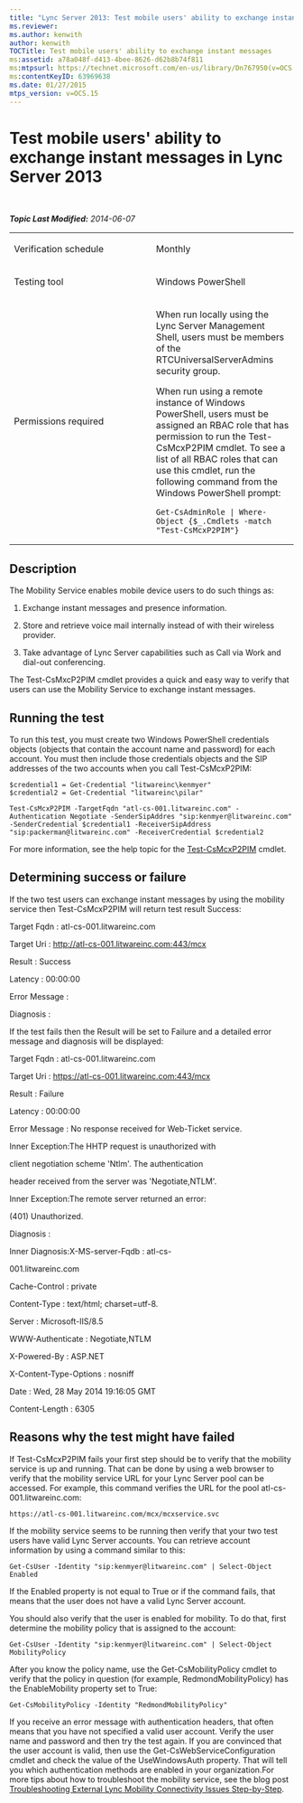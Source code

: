 ```yaml
---
title: "Lync Server 2013: Test mobile users' ability to exchange instant messages"
ms.reviewer: 
ms.author: kenwith
author: kenwith
TOCTitle: Test mobile users' ability to exchange instant messages
ms:assetid: a78a048f-d413-4bee-8626-d62b8b74f811
ms:mtpsurl: https://technet.microsoft.com/en-us/library/Dn767950(v=OCS.15)
ms:contentKeyID: 63969638
ms.date: 01/27/2015
mtps_version: v=OCS.15
---
```


<div data-xmlns="http://www.w3.org/1999/xhtml">

<div class="topic" data-xmlns="http://www.w3.org/1999/xhtml" data-msxsl="urn:schemas-microsoft-com:xslt" data-cs="http://msdn.microsoft.com/en-us/">

<div data-asp="http://msdn2.microsoft.com/asp">

# Test mobile users' ability to exchange instant messages in Lync Server 2013

</div>

<div id="mainSection">

<div id="mainBody">

<span> </span>

_**Topic Last Modified:** 2014-06-07_


<table>
<colgroup>
<col style="width: 50%" />
<col style="width: 50%" />
</colgroup>
<tbody>
<tr class="odd">
<td><p>Verification schedule</p></td>
<td><p>Monthly</p></td>
</tr>
<tr class="even">
<td><p>Testing tool</p></td>
<td><p>Windows PowerShell</p></td>
</tr>
<tr class="odd">
<td><p>Permissions required</p></td>
<td><p>When run locally using the Lync Server Management Shell, users must be members of the RTCUniversalServerAdmins security group.</p>
<p>When run using a remote instance of Windows PowerShell, users must be assigned an RBAC role that has permission to run the Test-CsMcxP2PIM cmdlet. To see a list of all RBAC roles that can use this cmdlet, run the following command from the Windows PowerShell prompt:</p>
<pre><code>Get-CsAdminRole | Where-Object {$_.Cmdlets -match &quot;Test-CsMcxP2PIM&quot;}</code></pre></td>
</tr>
</tbody>
</table>


<div>

## Description

The Mobility Service enables mobile device users to do such things as:

1.  Exchange instant messages and presence information.

2.  Store and retrieve voice mail internally instead of with their wireless provider.

3.  Take advantage of Lync Server capabilities such as Call via Work and dial-out conferencing.

The Test-CsMxcP2PIM cmdlet provides a quick and easy way to verify that users can use the Mobility Service to exchange instant messages.

</div>

<div>

## Running the test

To run this test, you must create two Windows PowerShell credentials objects (objects that contain the account name and password) for each account. You must then include those credentials objects and the SIP addresses of the two accounts when you call Test-CsMcxP2PIM:

    $credential1 = Get-Credential "litwareinc\kenmyer"
    $credential2 = Get-Credential "litwareinc\pilar"
    
    Test-CsMcxP2PIM -TargetFqdn "atl-cs-001.litwareinc.com" -Authentication Negotiate -SenderSipAddres "sip:kenmyer@litwareinc.com" -SenderCredential $credential1 -ReceiverSipAddress "sip:packerman@litwareinc.com" -ReceiverCredential $credential2

For more information, see the help topic for the [Test-CsMcxP2PIM](https://docs.microsoft.com/powershell/module/skype/Test-CsMcxP2PIM) cmdlet.

</div>

<div>

## Determining success or failure

If the two test users can exchange instant messages by using the mobility service then Test-CsMcxP2PIM will return test result Success:

Target Fqdn : atl-cs-001.litwareinc.com

Target Uri : http://atl-cs-001.litwareinc.com:443/mcx

Result : Success

Latency : 00:00:00

Error Message :

Diagnosis :

If the test fails then the Result will be set to Failure and a detailed error message and diagnosis will be displayed:

Target Fqdn : atl-cs-001.litwareinc.com

Target Uri : https://atl-cs-001.litwareinc.com:443/mcx

Result : Failure

Latency : 00:00:00

Error Message : No response received for Web-Ticket service.

Inner Exception:The HHTP request is unauthorized with

client negotiation scheme 'Ntlm'. The authentication

header received from the server was 'Negotiate,NTLM'.

Inner Exception:The remote server returned an error:

(401) Unauthorized.

Diagnosis :

Inner Diagnosis:X-MS-server-Fqdb : atl-cs-

001.litwareinc.com

Cache-Control : private

Content-Type : text/html; charset=utf-8.

Server : Microsoft-IIS/8.5

WWW-Authenticate : Negotiate,NTLM

X-Powered-By : ASP.NET

X-Content-Type-Options : nosniff

Date : Wed, 28 May 2014 19:16:05 GMT

Content-Length : 6305

</div>

<div>

## Reasons why the test might have failed

If Test-CsMcxP2PIM fails your first step should be to verify that the mobility service is up and running. That can be done by using a web browser to verify that the mobility service URL for your Lync Server pool can be accessed. For example, this command verifies the URL for the pool atl-cs-001.litwareinc.com:

    https://atl-cs-001.litwareinc.com/mcx/mcxservice.svc

If the mobility service seems to be running then verify that your two test users have valid Lync Server accounts. You can retrieve account information by using a command similar to this:

    Get-CsUser -Identity "sip:kenmyer@litwareinc.com" | Select-Object Enabled

If the Enabled property is not equal to True or if the command fails, that means that the user does not have a valid Lync Server account.

You should also verify that the user is enabled for mobility. To do that, first determine the mobility policy that is assigned to the account:

    Get-CsUser -Identity "sip:kenmyer@litwareinc.com" | Select-Object MobilityPolicy

After you know the policy name, use the Get-CsMobilityPolicy cmdlet to verify that the policy in question (for example, RedmondMobilityPolicy) has the EnableMobility property set to True:

    Get-CsMobilityPolicy -Identity "RedmondMobilityPolicy"

If you receive an error message with authentication headers, that often means that you have not specified a valid user account. Verify the user name and password and then try the test again. If you are convinced that the user account is valid, then use the Get-CsWebServiceConfiguration cmdlet and check the value of the UseWindowsAuth property. That will tell you which authentication methods are enabled in your organization.For more tips about how to troubleshoot the mobility service, see the blog post [Troubleshooting External Lync Mobility Connectivity Issues Step-by-Step](http://blogs.technet.com/b/nexthop/archive/2012/02/21/troubleshooting-external-lync-mobility-connectivity-issues-step-by-step.aspx).

</div>

</div>

<span> </span>

</div>

</div>

</div>

